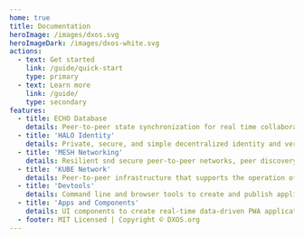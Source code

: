 ```yaml
---
home: true
title: Documentation
heroImage: /images/dxos.svg
heroImageDark: /images/dxos-white.svg
actions:
  - text: Get started
    link: /guide/quick-start
    type: primary
  - text: Learn more
    link: /guide/
    type: secondary
features:
  - title: ECHO Database
    details: Peer-to-peer state synchronization for real time collaborative and offline first applications.
  - title: 'HALO Identity'
    details: Private, secure, and simple decentralized identity and verifiable credentials.
  - title: 'MESH Networking'
    details: Resilient snd secure peer-to-peer networks, peer discovery, NAT traversal.
  - title: 'KUBE Network'
    details: Peer-to-peer infrastructure that supports the operation of the DXOS network.
  - title: 'Devtools'
    details: Command line and browser tools to create and publish applications, and manage KUBE infrastructure.
  - title: 'Apps and Components'
    details: UI components to create real-time data-driven PWA applications.
  - footer: MIT Licensed | Copyright © DXOS.org
---
```

